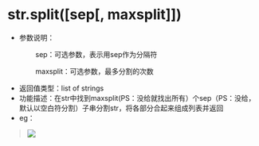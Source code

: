 # str.split([sep[, maxsplit]])

- 参数说明：

&emsp;&emsp;&emsp;&emsp;sep：可选参数，表示用sep作为分隔符

&emsp;&emsp;&emsp;&emsp;maxsplit：可选参数，最多分割的次数

- 返回值类型：list of strings
- 功能描述：在str中找到maxsplit(PS：没给就找出所有）个sep（PS：没给，默认以空白符分割）子串分割str，将各部分合起来组成列表并返回
- eg：


>![](http://ww2.sinaimg.cn/mw690/70cc3cccgw1erj4136zpvj20dn04kq2x.jpg)